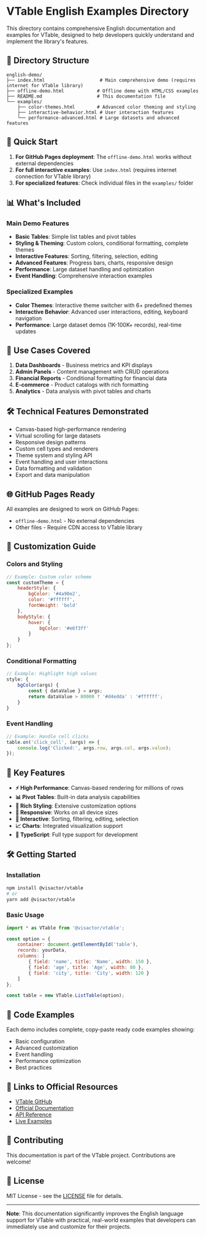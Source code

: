 # VTable English Examples Directory

This directory contains comprehensive English documentation and examples for VTable, designed to help developers quickly understand and implement the library's features.

## 📁 Directory Structure

```
english-demo/
├── index.html                    # Main comprehensive demo (requires internet for VTable library)
├── offline-demo.html            # Offline demo with HTML/CSS examples 
├── README.md                    # This documentation file
└── examples/
    ├── color-themes.html        # Advanced color theming and styling
    ├── interactive-behavior.html # User interaction features
    └── performance-advanced.html # Large datasets and advanced features
```

## 🚀 Quick Start

1. **For GitHub Pages deployment**: The `offline-demo.html` works without external dependencies
2. **For full interactive examples**: Use `index.html` (requires internet connection for VTable library)
3. **For specialized features**: Check individual files in the `examples/` folder

## 📊 What's Included

### Main Demo Features
- **Basic Tables**: Simple list tables and pivot tables
- **Styling & Theming**: Custom colors, conditional formatting, complete themes
- **Interactive Features**: Sorting, filtering, selection, editing
- **Advanced Features**: Progress bars, charts, responsive design
- **Performance**: Large dataset handling and optimization
- **Event Handling**: Comprehensive interaction examples

### Specialized Examples
- **Color Themes**: Interactive theme switcher with 6+ predefined themes
- **Interactive Behavior**: Advanced user interactions, editing, keyboard navigation
- **Performance**: Large dataset demos (1K-100K+ records), real-time updates

## 🎯 Use Cases Covered

1. **Data Dashboards** - Business metrics and KPI displays
2. **Admin Panels** - Content management with CRUD operations  
3. **Financial Reports** - Conditional formatting for financial data
4. **E-commerce** - Product catalogs with rich formatting
5. **Analytics** - Data analysis with pivot tables and charts

## 🛠️ Technical Features Demonstrated

- Canvas-based high-performance rendering
- Virtual scrolling for large datasets
- Responsive design patterns
- Custom cell types and renderers
- Theme system and styling API
- Event handling and user interactions
- Data formatting and validation
- Export and data manipulation

## 🌐 GitHub Pages Ready

All examples are designed to work on GitHub Pages:
- `offline-demo.html` - No external dependencies
- Other files - Require CDN access to VTable library

## 🔧 Customization Guide

### Colors and Styling
```javascript
// Example: Custom color scheme
const customTheme = {
    headerStyle: {
        bgColor: '#4a90e2',
        color: '#ffffff',
        fontWeight: 'bold'
    },
    bodyStyle: {
        hover: {
            bgColor: '#e6f3ff'
        }
    }
};
```

### Conditional Formatting
```javascript
// Example: Highlight high values
style: {
    bgColor(args) {
        const { dataValue } = args;
        return dataValue > 80000 ? '#d4edda' : '#ffffff';
    }
}
```

### Event Handling
```javascript
// Example: Handle cell clicks
table.on('click_cell', (args) => {
    console.log('Clicked:', args.row, args.col, args.value);
});
```

## 🌟 Key Features

- **⚡ High Performance**: Canvas-based rendering for millions of rows
- **📊 Pivot Tables**: Built-in data analysis capabilities  
- **🎨 Rich Styling**: Extensive customization options
- **📱 Responsive**: Works on all device sizes
- **🔄 Interactive**: Sorting, filtering, editing, selection
- **📈 Charts**: Integrated visualization support
- **🎯 TypeScript**: Full type support for development

## 🛠️ Getting Started

### Installation
```bash
npm install @visactor/vtable
# or
yarn add @visactor/vtable
```

### Basic Usage
```javascript
import * as VTable from '@visactor/vtable';

const option = {
    container: document.getElementById('table'),
    records: yourData,
    columns: [
        { field: 'name', title: 'Name', width: 150 },
        { field: 'age', title: 'Age', width: 80 },
        { field: 'city', title: 'City', width: 120 }
    ]
};

const table = new VTable.ListTable(option);
```

## 📖 Code Examples

Each demo includes complete, copy-paste ready code examples showing:
- Basic configuration
- Advanced customization
- Event handling
- Performance optimization
- Best practices

## 🔗 Links to Official Resources

- [VTable GitHub](https://github.com/VisActor/VTable)
- [Official Documentation](https://visactor.io/vtable)
- [API Reference](https://visactor.io/vtable/option/ListTable)
- [Live Examples](https://visactor.io/vtable/example)

## 🤝 Contributing

This documentation is part of the VTable project. Contributions are welcome!

## 📄 License

MIT License - see the [LICENSE](../LICENSE) file for details.

---

**Note**: This documentation significantly improves the English language support for VTable with practical, real-world examples that developers can immediately use and customize for their projects.